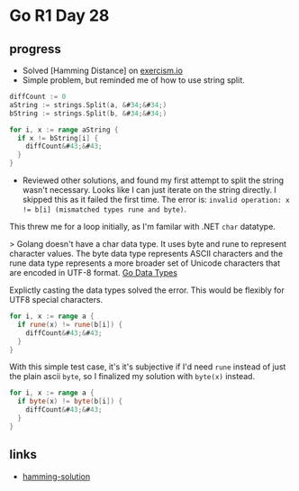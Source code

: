 # Go R1 Day 28


## progress

- Solved [Hamming Distance] on [exercism.io](exercism.io)
- Simple problem, but reminded me of how to use string split.

```go
diffCount := 0
aString := strings.Split(a, &#34;&#34;)
bString := strings.Split(b, &#34;&#34;)

for i, x := range aString {
  if x != bString[i] {
    diffCount&#43;&#43;
  }
}
```

- Reviewed other solutions, and found my first attempt to split the string wasn&#39;t necessary.
Looks like I can just iterate on the string directly.
I skipped this as it failed the first time.
The error is: `invalid operation: x != b[i] (mismatched types rune and byte)`.

This threw me for a loop initially, as I&#39;m familar with .NET `char` datatype.

&gt; Golang doesn&#39;t have a char data type. It uses byte and rune to represent character values. The byte data type represents ASCII characters and the rune data type represents a more broader set of Unicode characters that are encoded in UTF-8 format. [Go Data Types](https://www.callicoder.com/golang-basic-types-operators-type-conversion/#integer-type-aliases)

Explictly casting the data types solved the error.
This would be flexibly for UTF8 special characters.

```go
for i, x := range a {
  if rune(x) != rune(b[i]) {
    diffCount&#43;&#43;
  }
}
```

With this simple test case, it&#39;s it&#39;s subjective if I&#39;d need `rune` instead of just the plain ascii `byte`, so I finalized my solution with `byte(x)` instead.

```go
for i, x := range a {
  if byte(x) != byte(b[i]) {
    diffCount&#43;&#43;
  }
}
```

## links

- [hamming-solution](https://github.com/sheldonhull/algorithmswithgo.com/tree/master/exercism.io/hamming)

